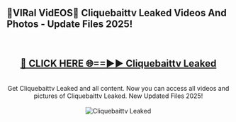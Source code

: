 <h2>🔴VIRal VidEOS🔴 Cliquebaittv Leaked Videos And Photos - Update Files 2025!</h2>
<br>
<div align="center">
<h2><a href="https://virallinks.top/odZfE0" rel="nofollow">🔴 CLICK HERE 🌐==►► Cliquebaittv Leaked</a></h2>
<br>
Get Cliquebaittv Leaked and all content. Now you can access all videos and pictures of Cliquebaittv Leaked. New Updated Files 2025!
<br>
<br>
<a href="https://virallinks.top/odZfE0" rel="nofollow" data-target="animated-image.originalLink"><img src="https://i.imgur.com/dJHk4Zq.gif)" alt="Cliquebaittv Leaked" style="max-width: 100%; display: inline-block;" data-target="animated-image.originalImage"></a>
</div>
<br>
